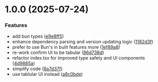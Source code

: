 # 1.0.0 (2025-07-24)


### Features

* add bun types ([e9e8ff5](https://github.com/obviyus/uv-up/commit/e9e8ff5dd8f931f33597bf61a9d0057ab01921f9))
* enhance dependency parsing and version updating logic ([1182d3f](https://github.com/obviyus/uv-up/commit/1182d3f953f7f22f01109a173c157bafb4707cba))
* prefer to use Bun's in built features more ([1ef89a8](https://github.com/obviyus/uv-up/commit/1ef89a815e3f1133902012ab9f0b321d42a9c726))
* re-work confirm UI to be tabular ([86d738d](https://github.com/obviyus/uv-up/commit/86d738de576b2de61bc26d83b3c5d1d40b8f94d3))
* refactor index.tsx for improved type safety and UI components ([4d9885a](https://github.com/obviyus/uv-up/commit/4d9885a2022cf3ff88de9185fcd97efd4843781e))
* simplify code ([8a7d37f](https://github.com/obviyus/uv-up/commit/8a7d37f7b9eed0b032dac717e5f4b0fcb6aab385))
* use tablular UI instead ([a8c0bde](https://github.com/obviyus/uv-up/commit/a8c0bde4245c0ecd6418678df269229ce69e8e89))
